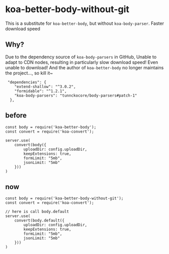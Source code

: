 # koa-better-body-without-git

This is a substitute for `koa-better-body`, but without `koa-body-parser`. Faster download speed

## Why?

Due to the dependency source of `koa-body-parsers` in GitHub, Unable to adapt to CDN nodes, resulting
in particularly slow download speed! Even unable to download! And the author of `koa-better-body` no longer maintains the project..., so kill it~

```
 "dependencies": {
    "extend-shallow": "^3.0.2",
    "formidable": "^1.2.1",
    "koa-body-parsers": "tunnckocore/body-parsers#patch-1"
  },
```

## before

```
const body = require('koa-better-body');
const convert = require('koa-convert');

server.use(
    convert(body({
        uploadDir: config.uploadDir,
        keepExtensions: true,
        formLimit: "5mb",
        jsonLimit: "5mb"
    }))
)

```

## now

```
const body = require('koa-better-body-without-git');
const convert = require('koa-convert');

// here is call body.default
server.use(
    convert(body.default({
        uploadDir: config.uploadDir,
        keepExtensions: true,
        formLimit: "5mb",
        jsonLimit: "5mb"
    }))
)
```
